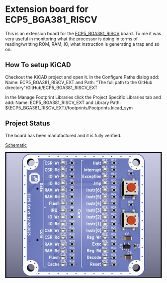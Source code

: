 # Extension board for ECP5_BGA381_RISCV
This is an extension board for the [ECP5_BGA381_RISCV](https://github.com/gildobjanschi/ECP5_BGA381_RISCV) board. To me it was very useful in monitoring what the processor is doing in terms of reading/writting ROM, RAM, IO, what instruction is generating a trap and so on.

## How To setup KiCAD
Checkout the KiCAD project and open it. In the Configure Paths dialog add: Name: ECP5_BGA381_RISCV_EXT and Path: "The full path to the GitHub directory"/GitHub/ECP5_BGA381_RISCV_EXT

In the Manage Footprint Libraries click the Project Specific Libraries tab and add: Name: ECP5_BGA381_RISCV_EXT and Library Path: ${ECP5_BGA381_RISCV_EXT}/footprints/Footprints.kicad_sym

## Project Status
The board has been manufactured and it is fully verified.

[Schematic](https://github.com/gildobjanschi/ECP5_BGA381_RISCV_EXT/blob/main/ECP5_ext.pdf)

![Board rendering](https://github.com/gildobjanschi/ECP5_BGA381_RISCV_EXT/blob/main/ECP5_ext.jpg)

